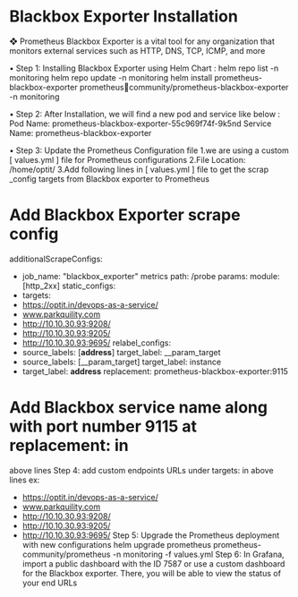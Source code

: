 # Blackbox Exporter Installation

❖ Prometheus Blackbox Exporter is a vital tool for any organization that monitors 
external services such as HTTP, DNS, TCP, ICMP, and more

• Step 1: Installing Blackbox Exporter using Helm Chart :
helm repo list -n monitoring
helm repo update -n monitoring
helm install prometheus-blackbox-exporter prometheuscommunity/prometheus-blackbox-exporter -n monitoring

• Step 2: 
After Installation, we will find a new pod and service like below :
Pod Name: prometheus-blackbox-exporter-55c969f74f-9k5nd
Service Name: prometheus-blackbox-exporter

• Step 3: Update the Prometheus Configuration file
1.we are using a custom [ values.yml ] file for Prometheus configurations
2.File Location: /home/optit/
3.Add following lines in [ values.yml ] file to get the scrap _config targets from 
Blackbox exporter to Prometheus 

# Add Blackbox Exporter scrape config
 additionalScrapeConfigs:
 - job_name: "blackbox_exporter"
 metrics path: /probe
 params:
 module: [http_2xx]
 static_configs:
 - targets:
 - https://optit.in/devops-as-a-service/
 - www.parkquility.com
 - http://10.10.30.93:9208/
 - http://10.10.30.93:9205/
 - http://10.10.30.93:9695/
 relabel_configs:
 - source_labels: [__address__]
 target_label: __param_target
 - source_labels: [__param_target]
 target_label: instance
 - target_label: __address__
 replacement: prometheus-blackbox-exporter:9115 
# Add Blackbox service name along with port number 9115 at replacement: in 
above lines
Step 4: add custom endpoints URLs under targets: in above lines 
ex:
- https://optit.in/devops-as-a-service/
 - www.parkquility.com
 - http://10.10.30.93:9208/
 - http://10.10.30.93:9205/
 - http://10.10.30.93:9695/
Step 5: 
Upgrade the Prometheus deployment with new configurations
helm upgrade prometheus prometheus-community/prometheus -n monitoring 
-f values.yml
Step 6:
In Grafana, import a public dashboard with the ID 7587 or use a custom 
dashboard for the Blackbox exporter. There, you will be able to view the status 
of your end URLs 
